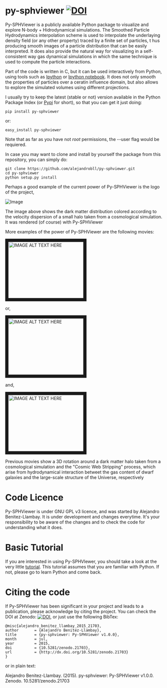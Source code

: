 # py-sphviewer [![DOI](https://zenodo.org/badge/doi/10.5281/zenodo.21703.svg)](http://dx.doi.org/10.5281/zenodo.21703)



Py-SPHViewer is a publicly available Python package to visualize and explore N-body + Hidrodynamical simulations. The Smoothed Particle Hydrodynamics interpolation scheme is used to interpolate the underlaying density field (or any other property) traced by a finite set of particles, t hus producing smooth images of a particle distribution that can be easily interpreted. It does also provide the natural way for visualizing in a self-consistent way gas dynamical simulations in which the same technique is used to compute the particle interactions.

Part of the code is written in C, but it can be used interactively from Python, using tools such as [Ipython](http://ipython.org/) or [Ipython notebook](http://ipython.org/). It does not only smooth the properties of particles over a ceratin influence domain, but also allows to explore the simulated volumes using different projections. 
 
I usually try to keep the latest (stable or not) version available in the Python Package Index (or [Pypi](https://pypi.python.org/pypi?:action=display&name=py-sphviewer&version=0.166) for short), so that you can get it just doing:

    pip install py-sphviewer 

or:

    easy_install py-sphviewer 

Note that as far as you have not *root* permissions, the --user flag would be requiered.

In case you may want to clone and install by yourself the package from this repository, you can simply do:

    git clone https://github.com/alejandrobll/py-sphviewer.git
    cd py-sphviewer
    python setup.py install

Perhaps a good example of the current power of Py-SPHViewer is the logo of the project, 

![Image](https://raw.githubusercontent.com/alejandrobll/py-sphviewer/master/wiki/pysph-logo_small.png)

The image above shows the dark matter distribution colored according to the velocity dispersion of a small halo taken from a cosmological simulation. It was rendered (of course) with Py-SPHViewer

More examples of the power of Py-SPHViewer are the following movies:

<a href="http://www.youtube.com/watch?v=vqGYURAgYUY
" target="_blank"><img src="http://img.youtube.com/vi/vqGYURAgYUY/0.jpg" 
alt="IMAGE ALT TEXT HERE" width="240" height="180" border="10" /></a>

or, 

<a href="http://www.youtube.com/watch?feature=player_embedded&v=O6Adwk41J58
" target="_blank"><img src="http://img.youtube.com/vi/O6Adwk41J58/0.jpg" 
alt="IMAGE ALT TEXT HERE" width="240" height="180" border="10" /></a>

and, 

<a href="http://www.youtube.com/watch?feature=player_embedded&v=XOcCguGU0cE
" target="_blank"><img src="http://img.youtube.com/vi/XOcCguGU0cE/0.jpg" 
alt="IMAGE ALT TEXT HERE" width="240" height="180" border="10" /></a>

Previous movies show a 3D rotation around a dark matter halo taken from a cosmological simulation and the "Cosmic Web Stripping" process, which arise from hydrodynamical interaction betweet the gas content of dwarf galaxies and the large-scale structure of the Universe, respectively

# Code Licence

Py-SPHViewer is under GNU GPL v3 licence, and was started by Alejandro Benitez-Llambay. It is under development and changes everytime. It's your responsibility to be aware of the changes and to check the code for understanding what it does.

# Basic Tutorial

If you are interested in using Py-SPHVIewer, you should take a look at the very little [tutorial](http://nbviewer.ipython.org/urls/raw.githubusercontent.com/alejandrobll/py-sphviewer/master/wiki/tutorial_sphviewer.ipynb). This tutorial assumes that you are familiar with Python. If not, please go to learn Python and come back. 

# Citing the code

If Py-SPHViewer has been significant in your project and leads to a publication, please acknowledge by citing the project. You can check the DOI at Zenodo: [![DOI](https://zenodo.org/badge/doi/10.5281/zenodo.21703.svg)](http://dx.doi.org/10.5281/zenodo.21703), or just use the following BibTex:

    @misc{alejandro_benitez_llambay_2015_21703,
    author       = {Alejandro Benitez-Llambay},
    title        = {py-sphviewer: Py-SPHViewer v1.0.0},
    month        = jul,
    year         = 2015,
    doi          = {10.5281/zenodo.21703},
    url          = {http://dx.doi.org/10.5281/zenodo.21703}
    }

or in plain text:

Alejandro Benitez-Llambay. (2015). py-sphviewer: Py-SPHViewer v1.0.0. Zenodo. 10.5281/zenodo.21703

